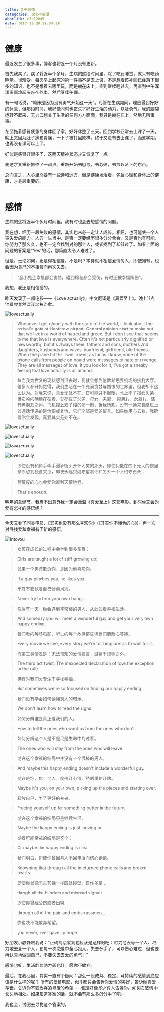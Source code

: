 ```yaml
---
title: 关于感情
categories: 读书与生活
abbrlink: c3c12d05
date: 2017-12-29 18:34:38
---
```


# 健康

最近发生了很多事，博客也将近一个月没有更新。

首先我病了。病了将近半个多月，生病的这段时间里，除了吃药睡觉，就只有吃药睡觉。很难受。每天早上起床的第一件事不是去上课，不是想着该补回已经落下很多的知识，也不是想着去哪里玩，而是躺在床上，直到继续睡过去，再直到中午浑浑噩噩地起床吃个外卖，然后继续午睡。

有一句话说，“赖床是因为没有勇气开始这一天”。尽管在生病期间，理应得到好好的休息，但那段时间，我好像同时也丧失了好好生活的动力，以及勇气。我的脑袋运转不起来，无力去想关于生活的任何方方面面，我只是躺在床上，然后无所事事。

冬至拖着感冒疲惫的身体回了家，好好休整了三天。回到学校正常去上课了一天，晚上又因为肚子痛和胃痛，一下子被打回原样。终于又没有去上课了，而这学期，也再没有课可以上了。

好似是感冒好很多了，这两天精神状态才又恢复了一点。

我这才又重新振作了一点点。重新开始去思考，去总结，去捡起落下的东西。

总而言之，人心里总要有一些诗和远方，但是健康地活着，包括心理和身体上的健康，才是最重要的。

<!-- more -->


---

# 感情

生病的这将近半个多月时间里，我有时也会去想感情的问题。

我在想，经历一段失败的感情，其实也未必一定让人成长。相反，也可能使一个人丧失爱的能力。人的一生当中，是否一定要经历很多分分合合，又是否也有可能，你努力了那么久，也不一定会找到对的那个人，或者找到了却错过了。如果上面的问题的答案是“Yes”的话，那简直太令人难过了。

但是，无论如何，还是得相信爱，不是吗？本身就不相信爱情的人，即使拥有，也会因为自己的不相信而再次失去。

> “胆小鬼连幸福都会害怕，碰到棉花都会受伤，有时还被幸福所伤”。

我想，我还是相信爱的。

昨天发现了一部电影——《Love actually》，中文翻译是《真爱至上》。晚上11点钟看完竟然深深地被治愈。

![loveactually](../../../../images/movie_capture/loveactually_1.jpg)

> Whenever I get gloomy with the state of the world, I think about the arrival's gate at Heathrow airport. General opinion start to make out that we live in a world of hatred and greed. But I don't see that, seems to me that love is everywhere. Often it's not particularly dignified or newsworthy, but it's always there, fathers and sons, mothers and daughters, husbands and wives, boyfriend, girlfriend, old friends. When the plane hit the Twin Tower, as far as I know, none of the phone calls from people on board were messages of hate or revenge. They are all messages of love. If you look for it, I've got a sneaky feeling that love actually is all around.

> 每当我为世界的现状感到沮丧时，我就会想到伦敦希思罗机场的接机大厅。很多人都开始觉得，我们生活在一个充满贪婪与憎恨的世界里，但我却不这么认为。对我来说，真爱无处不在。它可能并不起眼，也上不了报纸头条，但它的的确确存在着。它存在于父子、母女、夫妻、 男朋友、女朋友、还有老朋友之间。飞机撞上双子楼的那一刻，据我所知，没有一通来自航班上的通话传递的是仇恨或复仇，它们全部是爱的留言。如果你用心去看，我确信你会发现，真爱其实无处不在。



![loveactually](../../../../images/movie_capture/loveactually_2.jpg)

![loveactually](../../../../images/movie_capture/loveactually_3.jpg)

![loveactually](../../../../images/movie_capture/loveactually_4.jpg)

![loveactually](../../../../images/movie_capture/loveactually_5.jpg)


> 即使没有和你手牵手漫步街头开怀大笑的那天，即使只能在四下无人的夜里想你想到独自哭泣，即使永远只能守望着你和另外一个人相守白头；

>我荒废的心也会爱你直到天荒地老。

> That's enough.

明年的圣诞节，我想不出意外我一定会重温《真爱至上》这部电影。到时候又会对爱有怎样的感悟呢？

---

今天又看了同类电影，《其实他没有那么喜欢你》(《其实你不懂他的心》)。再一次对寻找爱和幸福有了新的感悟。

![intoyou](../../../../images/movie_capture/intoyou_1.jpg)

> 女孩在成长的过程中会学到很多东西：

> Girls are taught a lot of stiff growing up:

> 如果一个男孩欺负你，是因为他喜欢你。

> If a guy pinches you, he likes you.

> 千万不要试着自己修剪刘海。

> Never try to trim your own bangs.

> 然后有一天，你会遇到非常棒的男人，从此过着幸福生活。

> And someday you will meet a wonderful guy and get your very own happy ending.

> 我们看的每场电影，听过的每个故事都告诉我们要耐心等待。

> Every movie we see, every story we're told implores is to wait for it.

> 而第三类情况是：无法预知的爱情宣言，游离于规则之外。

> The third act twist: The inexpected declaration of love.the exception to the rule.

> 但有时我们太专注于寻找幸福。

> But sometimes we're so focused on finding our happy ending.

> 我们没有学会如何读懂别人的暗示。

> We don't learn how to read the signs.

> 如何分辨谁是真正爱我们的人。

> How to tell the ones who want us from the ones who don't.

> 如何分辨这个人是不是只是生命中的过客。

> The ones who will stay from the ones who will leave.

> 或许这个幸福的结局中并没有一个很棒的男人。

> And maybe this happy ending doesn't include a wonderful guy.

> 或许是你，你一个人，收拾好心情，然后重新开始。

> Maybe it's you, on your own, picking up the pieces and starting over.

> 释放自己，为了更好的未来。

> Freeing yourself up for something better in the future.

> 或许这个幸福的结局只是继续生活。

> Maybe the happy ending is just moving on.

> 或者可能幸福的结局是这个：

> Or maybe the happy ending is this:

> 我们明白，即使你曾因男人不回电话而伤心欲绝。

> Knowning that through all the inreturned phone calls and broken hearts.

> 即使你曾像无头苍蝇一样四处碰壁，自作多情...

> throgh all the blinders and misread signals...

> 即使你曾经受伤或者出糗...

> through all of the pain and embarrassment...

> 你也决不能放弃希望。

> you never, ever gave up hope.

好朋友小静静跟我说：“正确的恋爱观也应该是这样的吧：尽力地去等一个人、尽力地去爱一个人，在每一次恋爱中全心投入，失恋分手了，可以伤心难过，但也要再认真地做回自己，不要失去去爱的勇气！”

感情也好，生活的其他方面也好，愿你不放弃。


最后，在我心里，其实一直有个疑问：那么一段成熟、稳定、可持续的感情到底应该是什么样的呢？ 所有的爱情电影，似乎都只会告诉你爱情的美好，告诉你真爱存世，告诉你不要放弃追寻爱的希望……但是好像却少有人告诉你，如何在感情中长久地相处。如果知道答案的话，就不会有那么多的分手了吧。

我也会，试图去寻找这个答案的。
